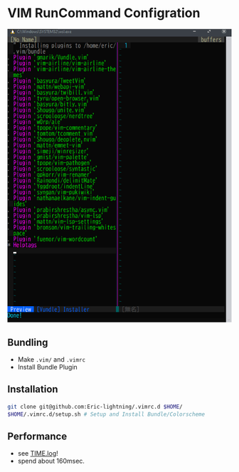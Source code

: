 # VIM RunCommand Configration

![Image](etc/image.png)

## Bundling

- Make `.vim/` and `.vimrc`
- Install Bundle Plugin


## Installation

```sh
git clone git@github.com:Eric-lightning/.vimrc.d $HOME/
$HOME/.vimrc.d/setup.sh # Setup and Install Bundle/Colorscheme
```

## Performance

- see [TIME.log](etc/TIME.log)!
- spend about 160msec.
